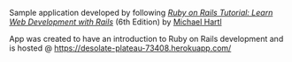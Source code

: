 Sample application developed by following
[*Ruby on Rails Tutorial:
Learn Web Development with Rails*](https://www.railstutorial.org/)
(6th Edition)
by [Michael Hartl](https://www.michaelhartl.com/)

App was created to have an introduction to Ruby on Rails development and is hosted @ https://desolate-plateau-73408.herokuapp.com/
